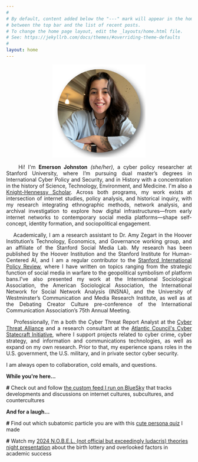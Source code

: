 ```yaml
---
#
# By default, content added below the "---" mark will appear in the home page
# between the top bar and the list of recent posts.
# To change the home page layout, edit the _layouts/home.html file.
# See: https://jekyllrb.com/docs/themes/#overriding-theme-defaults
#
layout: home
---
```


<p align="center" title="Emerson Johnston Headshot">
   <img src="/images/headshot.png" width="50%" />
</p>

<p style="text-align: justify;">
&nbsp;&nbsp;&nbsp;&nbsp;Hi! I'm <strong>Emerson Johnston</strong> <em>(she/her)</em>, a cyber policy researcher at Stanford University, where I’m pursuing dual master’s degrees in International Cyber Policy and Security, and in History with a concentration in the history of Science, Technology, Environment, and Medicine. I'm also a <a href="https://knight-hennessy.stanford.edu/people/emerson-johnston">Knight-Hennessy Scholar</a>. Across both programs, my work exists at intersection of internet studies, policy analysis, and historical inquiry, with my research integrating ethnographic methods, network analysis, and archival investigation to explore how digital infrastructures—from early internet networks to contemporary social media platforms—shape self-concept, identity formation, and sociopolitical engagement. 
</p>

<p style="text-align: justify;">
&nbsp;&nbsp;&nbsp;&nbsp;Academically, I am a research assistant to Dr. Amy Zegart in the Hoover Institution’s Technology, Economics, and Governance working group, and an affiliate of the Stanford Social Media Lab. My research has been published by the Hoover Institution and the Stanford Institute for Human-Centered AI, and I am a regular contributor to the <a href="https://fsi.stanford.edu/sipr">Stanford International Policy Review</a>, where I have written on topics ranging from the strategic function of social media in warfare to the geopolitical symbolism of platform bans.I've also presented my work at the International Sociological Association, the American Sociological Association, the International Network for Social Network Analysis (INSNA), and the University of Westminster’s Communication and Media Research Institute, as well as at the Debating Creator Culture pre-conference of the International Communication Association’s 75th Annual Meeting.</p>

<p style="text-align: justify;">
&nbsp;&nbsp;&nbsp;&nbsp;Professionally, I'm a both the Cyber Threat Report Analyst at the <a href="https://www.cyberthreatalliance.org/">Cyber Threat Alliance</a> and a research consultant at the <a href="https://dfrlab.org/policy/cyber-statecraft-initiative/">Atlantic Council's Cyber Statecraft Initiative</a>, where I support projects related to cyber crime, cyber strategy, and information and communications technologies, as well as expand on my own research. Prior to that, my experience spans roles in the U.S. government, the U.S. military, and in private sector cyber security.
</p>

<p style="text-align: justify;">
I am always open to collaboration, cold emails, and questions.
</p>

<p><strong>While you're here...</strong></p>   
<!--
<p> <strong>#</strong> Check out <a href="https://usenet.evjohnston.com/index.html">an interactive version</a> of my ongoing masters thesis work </p>
-->
<p> <strong>#</strong> Check out and follow <a href="https://bsky.app/profile/idenarch.bsky.social/feed/internetculture">the custom feed I run on BlueSky</a> that tracks developments and discussions on internet cultures, subcultures, and countercultures </p>

<p><strong>And for a laugh...</strong></p>   

<p> <strong>#</strong> Find out which subatomic particle you are with this <a href="http://particlepersona.evjohnston.com/">cute persona quiz</a> I made </p>
<p> <strong>#</strong> Watch my <a href="https://www.youtube.com/watch?v=nwY5JI-0pmo&list=PPSV">2024 N.O.B.E.L. (not official but exceedingly ludacris) theories night presentation</a> about the birth lottery and overlooked factors in academic success</p>

